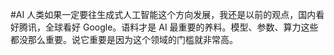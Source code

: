 #AI 人类如果一定要往生成式人工智能这个方向发展，我还是以前的观点，国内看好腾讯，全球看好 Google。语料才是 AI 最重要的养料。模型、参数、算力这些都没那么重要。说它重要是因为这个领域的门槛就非常高。